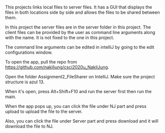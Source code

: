 This projects links local files to server files. It has a GUI that displays the files in both locations side by side and
allows the files to be shared between them.

In this project the server files are in the server folder in this project. The client files can be provided by the user
as command line arguments along with the name. It is not fixed to the one in this project.

The command line arguments can be edited in intelliJ by going to the edit configurations window.

To open the app, pull the repo from https://github.com/nakiljung/csci2020u_NakilJung.

Open the folder Assignment2_FileSharer on IntelliJ. Make sure the project structure is azul 13.

When it's open, press Alt+Shift+F10 and run the server first then run the main.

When the app pops up, you can click the file under NJ part and press upload to upload the file to the server.

Also, you can click the file under Server part and press download and it will download the file to NJ.